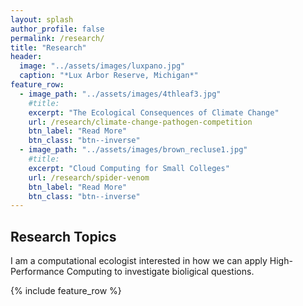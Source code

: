 ```yaml
---
layout: splash
author_profile: false
permalink: /research/
title: "Research"
header:
  image: "../assets/images/luxpano.jpg"
  caption: "*Lux Arbor Reserve, Michigan*"
feature_row:
  - image_path: "../assets/images/4thleaf3.jpg"
    #title: 
    excerpt: "The Ecological Consequences of Climate Change"
    url: /research/climate-change-pathogen-competition
    btn_label: "Read More"
    btn_class: "btn--inverse"
  - image_path: "../assets/images/brown_recluse1.jpg"
    #title: 
    excerpt: "Cloud Computing for Small Colleges"
    url: /research/spider-venom
    btn_label: "Read More"
    btn_class: "btn--inverse"
---
```


## Research Topics

I am a computational ecologist interested in how we can apply High-Performance Computing to investigate bioligical questions. 

{% include feature_row %}

